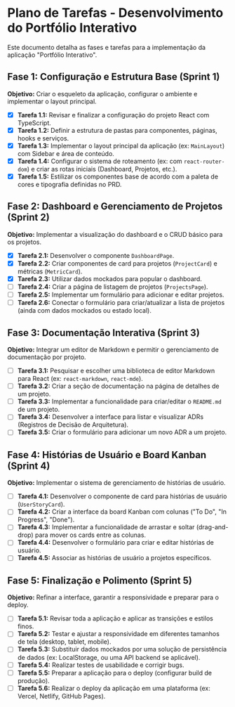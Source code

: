 # Plano de Tarefas - Desenvolvimento do Portfólio Interativo

Este documento detalha as fases e tarefas para a implementação da aplicação "Portfólio Interativo".

## Fase 1: Configuração e Estrutura Base (Sprint 1)

**Objetivo:** Criar o esqueleto da aplicação, configurar o ambiente e implementar o layout principal.

- [x] **Tarefa 1.1:** Revisar e finalizar a configuração do projeto React com TypeScript.
- [x] **Tarefa 1.2:** Definir a estrutura de pastas para componentes, páginas, hooks e serviços.
- [x] **Tarefa 1.3:** Implementar o layout principal da aplicação (ex: `MainLayout`) com Sidebar e área de conteúdo.
- [x] **Tarefa 1.4:** Configurar o sistema de roteamento (ex: com `react-router-dom`) e criar as rotas iniciais (Dashboard, Projetos, etc.).
- [x] **Tarefa 1.5:** Estilizar os componentes base de acordo com a paleta de cores e tipografia definidas no PRD.

## Fase 2: Dashboard e Gerenciamento de Projetos (Sprint 2)

**Objetivo:** Implementar a visualização do dashboard e o CRUD básico para os projetos.

- [x] **Tarefa 2.1:** Desenvolver o componente `DashboardPage`.
- [x] **Tarefa 2.2:** Criar componentes de card para projetos (`ProjectCard`) e métricas (`MetricCard`).
- [x] **Tarefa 2.3:** Utilizar dados mockados para popular o dashboard.
- [ ] **Tarefa 2.4:** Criar a página de listagem de projetos (`ProjectsPage`).
- [ ] **Tarefa 2.5:** Implementar um formulário para adicionar e editar projetos.
- [ ] **Tarefa 2.6:** Conectar o formulário para criar/atualizar a lista de projetos (ainda com dados mockados ou estado local).

## Fase 3: Documentação Interativa (Sprint 3)

**Objetivo:** Integrar um editor de Markdown e permitir o gerenciamento de documentação por projeto.

- [ ] **Tarefa 3.1:** Pesquisar e escolher uma biblioteca de editor Markdown para React (ex: `react-markdown`, `react-mde`).
- [ ] **Tarefa 3.2:** Criar a seção de documentação na página de detalhes de um projeto.
- [ ] **Tarefa 3.3:** Implementar a funcionalidade para criar/editar o `README.md` de um projeto.
- [ ] **Tarefa 3.4:** Desenvolver a interface para listar e visualizar ADRs (Registros de Decisão de Arquitetura).
- [ ] **Tarefa 3.5:** Criar o formulário para adicionar um novo ADR a um projeto.

## Fase 4: Histórias de Usuário e Board Kanban (Sprint 4)

**Objetivo:** Implementar o sistema de gerenciamento de histórias de usuário.

- [ ] **Tarefa 4.1:** Desenvolver o componente de card para histórias de usuário (`UserStoryCard`).
- [ ] **Tarefa 4.2:** Criar a interface da board Kanban com colunas ("To Do", "In Progress", "Done").
- [ ] **Tarefa 4.3:** Implementar a funcionalidade de arrastar e soltar (drag-and-drop) para mover os cards entre as colunas.
- [ ] **Tarefa 4.4:** Desenvolver o formulário para criar e editar histórias de usuário.
- [ ] **Tarefa 4.5:** Associar as histórias de usuário a projetos específicos.

## Fase 5: Finalização e Polimento (Sprint 5)

**Objetivo:** Refinar a interface, garantir a responsividade e preparar para o deploy.

- [ ] **Tarefa 5.1:** Revisar toda a aplicação e aplicar as transições e estilos finos.
- [ ] **Tarefa 5.2:** Testar e ajustar a responsividade em diferentes tamanhos de tela (desktop, tablet, mobile).
- [ ] **Tarefa 5.3:** Substituir dados mockados por uma solução de persistência de dados (ex: LocalStorage, ou uma API backend se aplicável).
- [ ] **Tarefa 5.4:** Realizar testes de usabilidade e corrigir bugs.
- [ ] **Tarefa 5.5:** Preparar a aplicação para o deploy (configurar build de produção).
- [ ] **Tarefa 5.6:** Realizar o deploy da aplicação em uma plataforma (ex: Vercel, Netlify, GitHub Pages).
